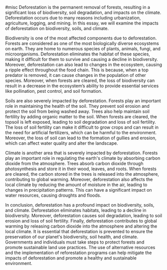 #misc 
Deforestation is the permanent removal of forests, resulting in a significant loss of biodiversity, soil degradation, and impacts on the climate. Deforestation occurs due to many reasons including urbanization, agriculture, logging, and mining. In this essay, we will examine the impacts of deforestation on biodiversity, soils, and climate.

Biodiversity is one of the most affected components due to deforestation. Forests are considered as one of the most biologically diverse ecosystems on earth. They are home to numerous species of plants, animals, fungi, and microorganisms. Deforestation eliminates the habitat of these species, making it difficult for them to survive and causing a decline in biodiversity. Moreover, deforestation can also lead to changes in the ecosystem, causing a ripple effect throughout the food chain. This is because, when a top predator is removed, it can cause changes in the population of other species. Moreover, when forests are cleared, the loss of biodiversity can result in a decrease in the ecosystem’s ability to provide essential services like pollination, pest control, and soil formation.

Soils are also severely impacted by deforestation. Forests play an important role in maintaining the health of the soil. They prevent soil erosion and protect the soil from being washed away. Trees also help maintain soil fertility by adding organic matter to the soil. When forests are cleared, the topsoil is left exposed, leading to soil degradation and loss of soil fertility. The loss of soil fertility can make it difficult to grow crops and can result in the need for artificial fertilizers, which can be harmful to the environment. Moreover, the loss of soil can lead to the formation of gullies and erosion, which can affect water quality and alter the landscape.

Climate is another area that is severely impacted by deforestation. Forests play an important role in regulating the earth's climate by absorbing carbon dioxide from the atmosphere. Trees absorb carbon dioxide through photosynthesis and store it in their wood, leaves, and roots. When forests are cleared, the carbon stored in the trees is released into the atmosphere, contributing to global warming. Moreover, deforestation also affects the local climate by reducing the amount of moisture in the air, leading to changes in precipitation patterns. This can have a significant impact on water resources, causing droughts and floods.

In conclusion, deforestation has a profound impact on biodiversity, soils, and climate. Deforestation eliminates habitats, leading to a decline in biodiversity. Moreover, deforestation causes soil degradation, leading to soil erosion and loss of soil fertility. Finally, deforestation contributes to global warming by releasing carbon dioxide into the atmosphere and altering the local climate. It is essential that deforestation is prevented to ensure the preservation of our planet's biodiversity, soil health, and climate. Governments and individuals must take steps to protect forests and promote sustainable land use practices. The use of alternative resources and the implementation of reforestation programs can help mitigate the impacts of deforestation and promote a healthy and sustainable environment.